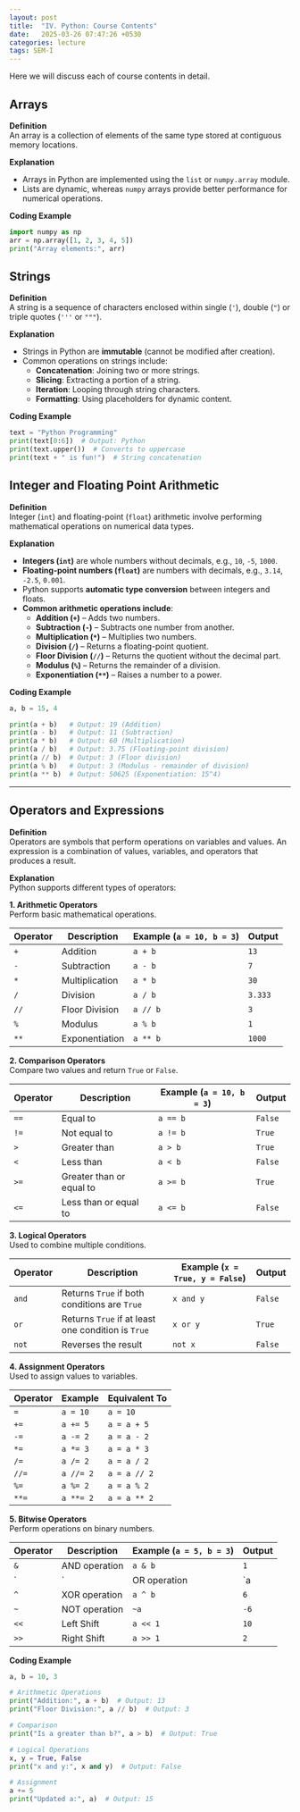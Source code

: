 ```yaml
---
layout: post
title:  "IV. Python: Course Contents"
date:   2025-03-26 07:47:26 +0530
categories: lecture
tags: SEM-I
---
```


Here we will discuss each of course contents in detail.


## **Arrays**  
 **Definition**  
An array is a collection of elements of the same type stored at contiguous memory locations.  

 **Explanation**  
- Arrays in Python are implemented using the `list` or `numpy.array` module.  
- Lists are dynamic, whereas `numpy` arrays provide better performance for numerical operations.  

 **Coding Example**  
```python
import numpy as np
arr = np.array([1, 2, 3, 4, 5])
print("Array elements:", arr)
```

## **Strings**  

**Definition**  
A string is a sequence of characters enclosed within single (`'`), double (`"`) or triple quotes (`'''` or `"""`).  

**Explanation**  
- Strings in Python are **immutable** (cannot be modified after creation).  
- Common operations on strings include:  
  - **Concatenation**: Joining two or more strings.  
  - **Slicing**: Extracting a portion of a string.  
  - **Iteration**: Looping through string characters.  
  - **Formatting**: Using placeholders for dynamic content.  

**Coding Example**  
```python
text = "Python Programming"
print(text[0:6])  # Output: Python
print(text.upper())  # Converts to uppercase
print(text + " is fun!")  # String concatenation
```

## **Integer and Floating Point Arithmetic**  

**Definition**  
Integer (`int`) and floating-point (`float`) arithmetic involve performing mathematical operations on numerical data types.  

**Explanation**  
- **Integers (`int`)** are whole numbers without decimals, e.g., `10`, `-5`, `1000`.  
- **Floating-point numbers (`float`)** are numbers with decimals, e.g., `3.14`, `-2.5`, `0.001`.  
- Python supports **automatic type conversion** between integers and floats.  
- **Common arithmetic operations include**:  
  - **Addition (`+`)** – Adds two numbers.  
  - **Subtraction (`-`)** – Subtracts one number from another.  
  - **Multiplication (`*`)** – Multiplies two numbers.  
  - **Division (`/`)** – Returns a floating-point quotient.  
  - **Floor Division (`//`)** – Returns the quotient without the decimal part.  
  - **Modulus (`%`)** – Returns the remainder of a division.  
  - **Exponentiation (`**`)** – Raises a number to a power.  

**Coding Example**  

```python
a, b = 15, 4

print(a + b)   # Output: 19 (Addition)
print(a - b)   # Output: 11 (Subtraction)
print(a * b)   # Output: 60 (Multiplication)
print(a / b)   # Output: 3.75 (Floating-point division)
print(a // b)  # Output: 3 (Floor division)
print(a % b)   # Output: 3 (Modulus - remainder of division)
print(a ** b)  # Output: 50625 (Exponentiation: 15^4)
```
---

## **Operators and Expressions**  

**Definition**  
Operators are symbols that perform operations on variables and values. An expression is a combination of values, variables, and operators that produces a result.  

**Explanation**  
Python supports different types of operators:  

**1. Arithmetic Operators**  
Perform basic mathematical operations.  

| Operator | Description    | Example (`a = 10, b = 3`) | Output  |
|----------|--------------|----------------|--------|
| `+`  | Addition       | `a + b`  | `13`  |
| `-`  | Subtraction    | `a - b`  | `7`  |
| `*`  | Multiplication | `a * b`  | `30`  |
| `/`  | Division       | `a / b`  | `3.333`  |
| `//` | Floor Division | `a // b` | `3`  |
| `%`  | Modulus        | `a % b`  | `1`  |
| `**` | Exponentiation | `a ** b` | `1000`  |



**2. Comparison Operators**  
Compare two values and return `True` or `False`.  

| Operator | Description                 | Example (`a = 10, b = 3`) | Output  |
|----------|----------------------------|----------------|--------|
| `==`  | Equal to                     | `a == b`  | `False`  |
| `!=`  | Not equal to                  | `a != b`  | `True`  |
| `>`   | Greater than                  | `a > b`   | `True`  |
| `<`   | Less than                     | `a < b`   | `False`  |
| `>=`  | Greater than or equal to      | `a >= b`  | `True`  |
| `<=`  | Less than or equal to         | `a <= b`  | `False`  |



**3. Logical Operators**  
Used to combine multiple conditions.  

| Operator | Description                                | Example (`x = True, y = False`) | Output  |
|----------|----------------------------------------|----------------|--------|
| `and`  | Returns `True` if both conditions are `True` | `x and y`  | `False`  |
| `or`   | Returns `True` if at least one condition is `True` | `x or y`  | `True`  |
| `not`  | Reverses the result                      | `not x`  | `False`  |



**4. Assignment Operators**  
Used to assign values to variables.  

| Operator | Example   | Equivalent To  |
|----------|---------|--------------|
| `=`  | `a = 10`   | `a = 10`  |
| `+=` | `a += 5`   | `a = a + 5`  |
| `-=` | `a -= 2`   | `a = a - 2`  |
| `*=` | `a *= 3`   | `a = a * 3`  |
| `/=` | `a /= 2`   | `a = a / 2`  |
| `//=` | `a //= 2`  | `a = a // 2`  |
| `%=` | `a %= 2`   | `a = a % 2`  |
| `**=` | `a **= 2`  | `a = a ** 2`  |



**5. Bitwise Operators**  
Perform operations on binary numbers.  

| Operator | Description         | Example (`a = 5, b = 3`) | Output  |
|----------|--------------------|----------------|--------|
| `&`  | AND operation       | `a & b`  | `1`  |
| `|`  | OR operation        | `a | b`  | `7`  |
| `^`  | XOR operation       | `a ^ b`  | `6`  |
| `~`  | NOT operation       | `~a`  | `-6`  |
| `<<` | Left Shift          | `a << 1` | `10`  |
| `>>` | Right Shift         | `a >> 1` | `2`  |









**Coding Example**  
```python
a, b = 10, 3

# Arithmetic Operations
print("Addition:", a + b)  # Output: 13
print("Floor Division:", a // b)  # Output: 3

# Comparison
print("Is a greater than b?", a > b)  # Output: True

# Logical Operations
x, y = True, False
print("x and y:", x and y)  # Output: False

# Assignment
a += 5
print("Updated a:", a)  # Output: 15
```